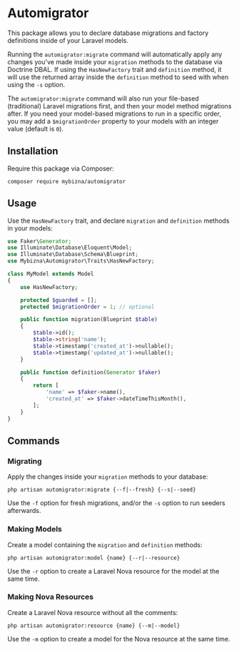 # Automigrator

This package allows you to declare database migrations and factory definitions inside of your Laravel models.

Running the `automigrator:migrate` command will automatically apply any changes you've made inside your `migration` methods to the database via Doctrine DBAL. If using the `HasNewFactory` trait and `definition` method, it will use the returned array inside the `definition` method to seed with when using the `-s` option.

The `automigrator:migrate` command will also run your file-based (traditional) Laravel migrations first, and then your model method migrations after. If you need your model-based migrations to run in a specific order, you may add a `$migrationOrder` property to your models with an integer value (default is `0`).

## Installation

Require this package via Composer:

```console
composer require mybizna/automigrator
```

## Usage

Use the `HasNewFactory` trait, and declare `migration` and `definition` methods in your models:

```php
use Faker\Generator;
use Illuminate\Database\Eloquent\Model;
use Illuminate\Database\Schema\Blueprint;
use Mybizna\Automigrator\Traits\HasNewFactory;

class MyModel extends Model
{
    use HasNewFactory;

    protected $guarded = [];
    protected $migrationOrder = 1; // optional

    public function migration(Blueprint $table)
    {
        $table->id();
        $table->string('name');
        $table->timestamp('created_at')->nullable();
        $table->timestamp('updated_at')->nullable();
    }

    public function definition(Generator $faker)
    {
        return [
            'name' => $faker->name(),
            'created_at' => $faker->dateTimeThisMonth(),
        ];
    }
}
```

## Commands

### Migrating

Apply the changes inside your `migration` methods to your database:

```console
php artisan automigrator:migrate {--f|--fresh} {--s|--seed}
```

Use the `-f` option for fresh migrations, and/or the `-s` option to run seeders afterwards.

### Making Models

Create a model containing the `migration` and `definition` methods:

```console
php artisan automigrator:model {name} {--r|--resource}
```

Use the `-r` option to create a Laravel Nova resource for the model at the same time.

### Making Nova Resources

Create a Laravel Nova resource without all the comments:

```console
php artisan automigrator:resource {name} {--m|--model}
```

Use the `-m` option to create a model for the Nova resource at the same time.
